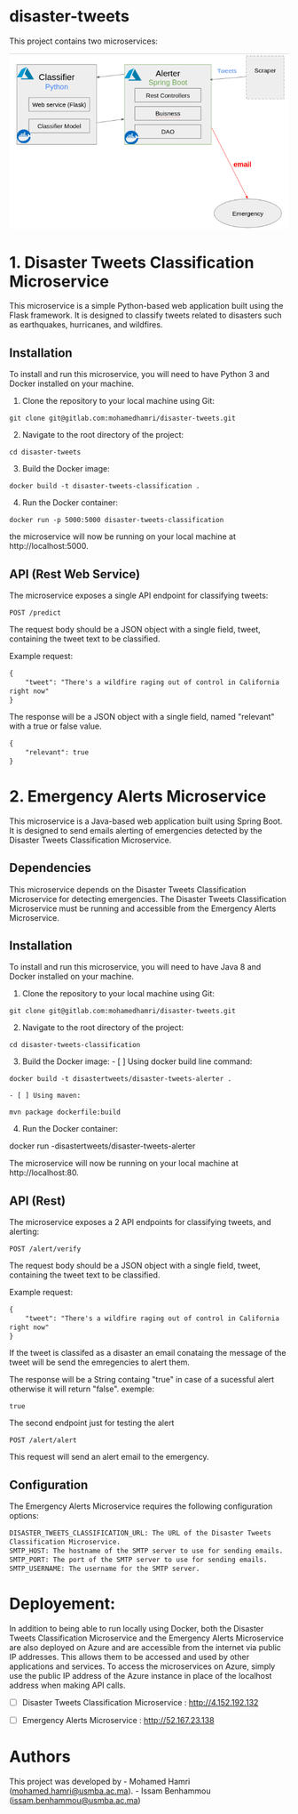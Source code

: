 # disaster-tweets
This project contains two microservices:

![Architecture Schema](./schema.png)

# 1. Disaster Tweets Classification Microservice

This microservice is a simple Python-based web application built using the Flask framework. It is designed to classify tweets related to disasters such as earthquakes, hurricanes, and wildfires.

## Installation

To install and run this microservice, you will need to have Python 3 and Docker installed on your machine.

1.  Clone the repository to your local machine using Git:

```
git clone git@gitlab.com:mohamedhamri/disaster-tweets.git

```

2.  Navigate to the root directory of the project:

```
cd disaster-tweets

```

3.  Build the Docker image:

```
docker build -t disaster-tweets-classification .

```


4.  Run the Docker container:

```
docker run -p 5000:5000 disaster-tweets-classification

```
the microservice will now be running on your local machine at http://localhost:5000.

## API (Rest Web Service)

The microservice exposes a single API endpoint for classifying tweets:

```
POST /predict
```

The request body should be a JSON object with a single field, tweet, containing the tweet text to be classified.

Example request:

```
{
    "tweet": "There's a wildfire raging out of control in California right now"
}
```

The response will be a JSON object with a single field, named "relevant" with a true or false value.
```
{
    "relevant": true
}
```

# 2. Emergency Alerts Microservice

This microservice is a Java-based web application built using Spring Boot. It is designed to send emails alerting of emergencies detected by the Disaster Tweets Classification Microservice.

## Dependencies

This microservice depends on the Disaster Tweets Classification Microservice for detecting emergencies. The Disaster Tweets Classification Microservice must be running and accessible from the Emergency Alerts Microservice.

## Installation

To install and run this microservice, you will need to have Java 8 and Docker installed on your machine.

1.    Clone the repository to your local machine using Git:
```
git clone git@gitlab.com:mohamedhamri/disaster-tweets.git

```

2.   Navigate to the root directory of the project:
```
cd disaster-tweets-classification
```

3.    Build the Docker image:
    - [ ] Using docker build line command:
```
docker build -t disastertweets/disaster-tweets-alerter .
```

    - [ ] Using maven:
```
mvn package dockerfile:build

```

4.    Run the Docker container:

docker run -disastertweets/disaster-tweets-alerter

The microservice will now be running on your local machine at http://localhost:80.


## API (Rest)

The microservice exposes a 2 API endpoints for classifying tweets, and alerting:

```
POST /alert/verify
```

The request body should be a JSON object with a single field, tweet, containing the tweet text to be classified.

Example request:

```
{
    "tweet": "There's a wildfire raging out of control in California right now"
}
```
If the tweet is classifed as a disaster an email conataing the message of the tweet will be send the emregencies to alert them.

The response will be a String containg "true" in case of a sucessful alert otherwise it will return "false".
exemple:
```
true
```

The second endpoint just for testing the alert
```
POST /alert/alert
```
This request will send an alert email to the emergency.

## Configuration

The Emergency Alerts Microservice requires the following configuration options:

    DISASTER_TWEETS_CLASSIFICATION_URL: The URL of the Disaster Tweets Classification Microservice.
    SMTP_HOST: The hostname of the SMTP server to use for sending emails.
    SMTP_PORT: The port of the SMTP server to use for sending emails.
    SMTP_USERNAME: The username for the SMTP server.

# Deployement:

In addition to being able to run locally using Docker, both the Disaster Tweets Classification Microservice and the Emergency Alerts Microservice are also deployed on Azure and are accessible from the internet via public IP addresses. This allows them to be accessed and used by other applications and services. To access the microservices on Azure, simply use the public IP address of the Azure instance in place of the localhost address when making API calls.

- [ ] Disaster Tweets Classification Microservice : http://4.152.192.132

- [ ] Emergency Alerts Microservice : http://52.167.23.138

# Authors

This project was developed by 
    - Mohamed Hamri (mohamed.hamri@usmba.ac.ma).
    - Issam Benhammou (issam.benhammou@usmba.ac.ma)